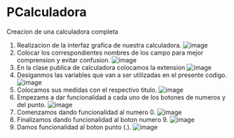 # PCalculadora
 Creacion de una calculadora completa
1. Realizacion de la interfaz grafica de nuestra calculadora.
![image](https://user-images.githubusercontent.com/85316345/183799012-7c4c032a-94ef-49d8-81c8-e2d3b9d878aa.png)
2. Colocar los correspondientes nombres de los campo para mejor comprension y evitar confusion.
![image](https://user-images.githubusercontent.com/85316345/183799125-ee56c83c-1838-4c4e-aacb-02ceda86d454.png)
3. En la clase publica de calculadora colocamos la extension
![image](https://user-images.githubusercontent.com/85316345/183799547-6ddce10e-cd70-4c7b-9571-1bd5de9edd75.png)
4. Desiganmos las variables que van a ser utilizadas en el presente codigo.
![image](https://user-images.githubusercontent.com/85316345/183799912-6571fcc0-ca54-4131-b7cd-51428fee45ab.png)
5. Colocamos sus medidas con el respectivo titulo.
![image](https://user-images.githubusercontent.com/85316345/183800000-d2c9f812-03f0-4f74-b3f7-ed6be2e40295.png)
6. Empezams a dar funcionalidad a cada uno de los botones de numeros y del punto.
![image](https://user-images.githubusercontent.com/85316345/183800426-a99ee24d-e372-420a-a03a-ea1fff09455a.png)
7. Comenzamos dando funcionalidad al numero 0.
![image](https://user-images.githubusercontent.com/85316345/183800233-5586c8f0-1af6-40f7-b8ad-a03ed7209105.png)
8. Finalizamos dando funcionalidad al boton numero 9.
![image](https://user-images.githubusercontent.com/85316345/183800331-e9bb09e8-bec2-4719-b044-c33f2501eb81.png)
9. Damos funcionalidad al boton punto (.).
![image](https://user-images.githubusercontent.com/85316345/183800526-7b6ccf5c-0ce1-4ddf-911d-1899660f36d5.png)

